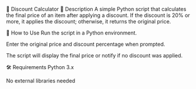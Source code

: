🧾 Discount Calculator
📌 Description
A simple Python script that calculates the final price of an item after applying a discount. If the discount is 20% or more, it applies the discount; otherwise, it returns the original price.

🚀 How to Use
Run the script in a Python environment.

Enter the original price and discount percentage when prompted.

The script will display the final price or notify if no discount was applied.

🛠️ Requirements
Python 3.x

No external libraries needed
